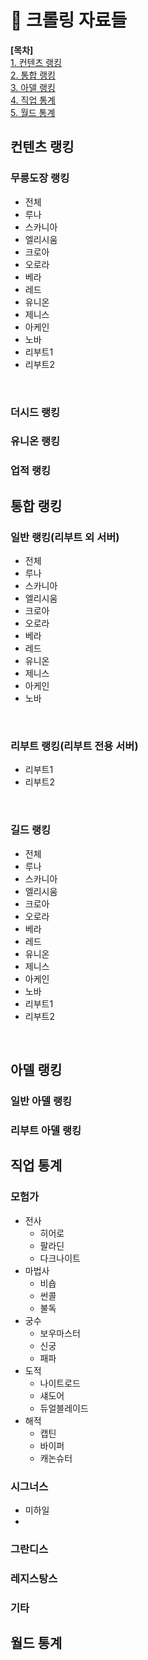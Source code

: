 # 📝 크롤링 자료들

<b> [목차] </b> <br />
[1. 컨텐츠 랭킹](컨텐츠-랭킹) <br />
[2. 통합 랭킹](통합-랭킹) <br />
[3. 아델 랭킹](아델-랭킹) <br />
[4. 직업 통계](직업-랭킹) <br /> 
[5. 월드 통계](통계-랭킹) <br />

## 컨텐츠 랭킹
### 무릉도장 랭킹
- 전체 
- 루나
- 스카니아
- 엘리시움
- 크로아
- 오로라
- 베라
- 레드
- 유니온
- 제니스
- 아케인
- 노바
- 리부트1
- 리부트2

<br />

### 더시드 랭킹
### 유니온 랭킹
### 업적 랭킹


## 통합 랭킹
### 일반 랭킹(리부트 외 서버)
- 전체 
- 루나
- 스카니아
- 엘리시움
- 크로아
- 오로라
- 베라
- 레드
- 유니온
- 제니스
- 아케인
- 노바

<br />

### 리부트 랭킹(리부트 전용 서버)
- 리부트1
- 리부트2

<br />

### 길드 랭킹
- 전체 
- 루나
- 스카니아
- 엘리시움
- 크로아
- 오로라
- 베라
- 레드
- 유니온
- 제니스
- 아케인
- 노바
- 리부트1
- 리부트2

<br />

## 아델 랭킹
### 일반 아델 랭킹
### 리부트 아델 랭킹

## 직업 통계
### 모험가
- 전사
  - 히어로
  - 팔라딘
  - 다크나이트 <br />
- 마법사
  - 비숍
  - 썬콜
  - 불독
- 궁수
  - 보우마스터
  - 신궁
  - 패파 <br />
- 도적
  - 나이트로드
  - 섀도어
  - 듀얼블레이드 <br />
- 해적
  - 캡틴 
  - 바이퍼
  - 캐논슈터 <br />

### 시그너스
- 미하일
- 
### 그란디스
### 레지스탕스
### 기타

## 월드 통계

